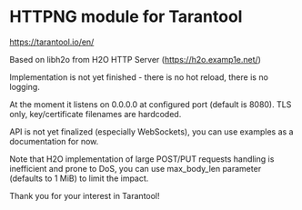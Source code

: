 # HTTPNG module for Tarantool

https://tarantool.io/en/

Based on libh2o from H2O HTTP Server (https://h2o.examp1e.net/)

Implementation is not yet finished - there is no hot reload,
there is no logging.

At the moment it listens on 0.0.0.0 at configured port
(default is 8080). TLS only, key/certificate filenames are hardcoded.

API is not yet finalized (especially WebSockets), you can use examples
as a documentation for now.

Note that H2O implementation of large POST/PUT requests handling is
inefficient and prone to DoS, you can use max_body_len parameter
(defaults to 1 MiB) to limit the impact.

Thank you for your interest in Tarantool!
